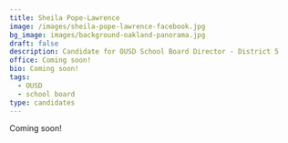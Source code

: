 ```yaml
---
title: Sheila Pope-Lawrence
image: /images/sheila-pope-lawrence-facebook.jpg
bg_image: images/background-oakland-panorama.jpg
draft: false
description: Candidate for OUSD School Board Director - District 5
office: Coming soon!
bio: Coming soon!
tags:
  - OUSD
  - school board
type: candidates
---
```

Coming soon!